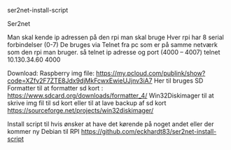 ser2net-install-script

Ser2net

Man skal kende ip adressen på den rpi man skal bruge
Hver rpi har 8 serial forbindelser (0-7)
De bruges via Telnet fra pc som er på samme netværk som den rpi man bruger.
så telnet ip adresse og port (4000 – 4007)
telnet 10.130.34.60 4000


Download:
Raspberry img file: https://my.pcloud.com/publink/show?code=XZfv2F7ZTE8Jdx9djMkFcwxEwieUJjnv3iA7
Her til bruges SD Formatter til at formatter sd kort : https://www.sdcard.org/downloads/formatter_4/
Win32Diskimager til at skrive img fil til sd kort eller til at lave backup af sd kort
https://sourceforge.net/projects/win32diskimager/

Install script til hvis ønsker at have det kørende på noget andet eller der kommer ny Debian til RPI
https://github.com/eckhardt83/ser2net-install-script
